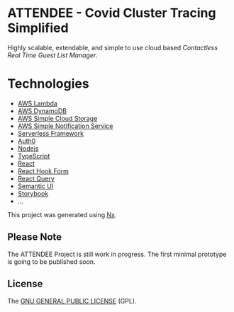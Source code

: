 # ATTENDEE - Covid Cluster Tracing Simplified

Highly scalable, extendable, and simple to use cloud based _Contactless Real Time Guest List Manager_.

# Technologies

- [AWS Lambda](https://aws.amazon.com/lambda/)
- [AWS DynamoDB](https://aws.amazon.com/dynamodb)
- [AWS Simple Cloud Storage](https://aws.amazon.com/dynamodb)
- [AWS Simple Notification Service](https://aws.amazon.com/sns)
- [Serverless Framework](https://www.serverless.com/)
- [Auth0](https://auth0.com/)
- [Nodejs](https://nodejs.org/en/)
- [TypeScript](https://www.typescriptlang.org/)
- [React](https://reactjs.org/)
- [React Hook Form](https://react-hook-form.com/)
- [React Query](https://react-query.tanstack.com/)
- [Semantic UI](https://react.semantic-ui.com/)
- [Storybook](https://storybook.js.org/)
- ...

This project was generated using [Nx](https://nx.dev).

## Please Note

The ATTENDEE Project is still work in progress. The first minimal prototype is going to be published soon.

## License

The [GNU GENERAL PUBLIC LICENSE](./LICENSE) (GPL).
